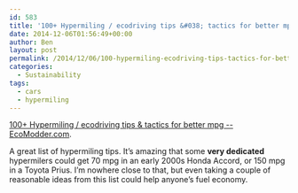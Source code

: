 ```yaml
---
id: 583
title: '100+ Hypermiling / ecodriving tips &#038; tactics for better mpg'
date: 2014-12-06T01:56:49+00:00
author: Ben
layout: post
permalink: /2014/12/06/100-hypermiling-ecodriving-tips-tactics-for-better-mpg/
categories:
  - Sustainability
tags:
  - cars
  - hypermiling
---
```

[100+ Hypermiling / ecodriving tips & tactics for better mpg -- EcoModder.com](http://ecomodder.com/forum/EM-hypermiling-driving-tips-ecodriving.php).

A great list of hypermiling tips. It&#8217;s amazing that some **very dedicated** hypermilers could get 70 mpg in an early 2000s Honda Accord, or 150 mpg in a Toyota Prius. I&#8217;m nowhere close to that, but even taking a couple of reasonable ideas from this list could help anyone&#8217;s fuel economy.